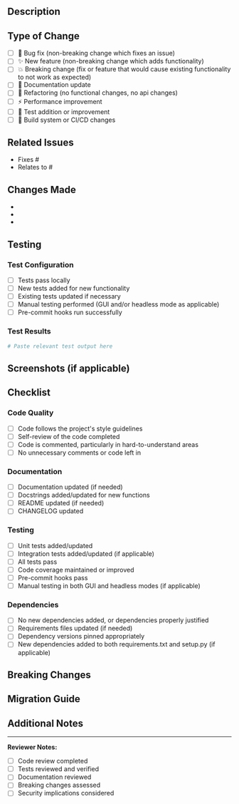 ## Description

<!-- Provide a brief description of the changes in this PR -->

## Type of Change

<!-- Mark the relevant option with an "x" -->

- [ ] 🐛 Bug fix (non-breaking change which fixes an issue)
- [ ] ✨ New feature (non-breaking change which adds functionality)
- [ ] 💥 Breaking change (fix or feature that would cause existing functionality to not work as expected)
- [ ] 📝 Documentation update
- [ ] 🔧 Refactoring (no functional changes, no api changes)
- [ ] ⚡ Performance improvement
- [ ] 🧪 Test addition or improvement
- [ ] 🔨 Build system or CI/CD changes

## Related Issues

<!-- Link to related issues, e.g., "Fixes #123" or "Relates to #456" -->

- Fixes #
- Relates to #

## Changes Made

<!-- Provide a detailed list of changes -->

-
-
-

## Testing

<!-- Describe the tests you ran to verify your changes -->

### Test Configuration

- [ ] Tests pass locally
- [ ] New tests added for new functionality
- [ ] Existing tests updated if necessary
- [ ] Manual testing performed (GUI and/or headless mode as applicable)
- [ ] Pre-commit hooks run successfully

### Test Results

```bash
# Paste relevant test output here
```

## Screenshots (if applicable)

<!-- Add screenshots to help explain your changes -->

## Checklist

<!-- Mark completed items with an "x" -->

### Code Quality
- [ ] Code follows the project's style guidelines
- [ ] Self-review of the code completed
- [ ] Code is commented, particularly in hard-to-understand areas
- [ ] No unnecessary comments or code left in

### Documentation
- [ ] Documentation updated (if needed)
- [ ] Docstrings added/updated for new functions
- [ ] README updated (if needed)
- [ ] CHANGELOG updated

### Testing
- [ ] Unit tests added/updated
- [ ] Integration tests added/updated (if applicable)
- [ ] All tests pass
- [ ] Code coverage maintained or improved
- [ ] Pre-commit hooks pass
- [ ] Manual testing in both GUI and headless modes (if applicable)

### Dependencies
- [ ] No new dependencies added, or dependencies properly justified
- [ ] Requirements files updated (if needed)
- [ ] Dependency versions pinned appropriately
- [ ] New dependencies added to both requirements.txt and setup.py (if applicable)

## Breaking Changes

<!-- If this is a breaking change, describe what breaks and migration steps -->

## Migration Guide

<!-- If needed, provide migration steps for users -->

## Additional Notes

<!-- Any additional information, context, or notes for reviewers -->

---

**Reviewer Notes:**
- [ ] Code review completed
- [ ] Tests reviewed and verified
- [ ] Documentation reviewed
- [ ] Breaking changes assessed
- [ ] Security implications considered
